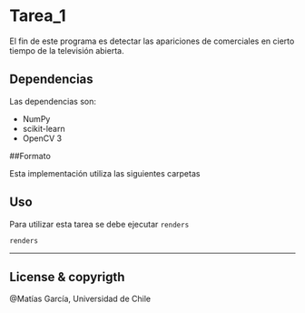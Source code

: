 # Tarea_1
El fin de este programa es detectar las apariciones de comerciales 
en cierto tiempo de la televisión abierta.

## Dependencias

Las dependencias son:

* NumPy
* scikit-learn
* OpenCV 3

##Formato

Esta implementación utiliza las siguientes carpetas 
## Uso

Para utilizar esta tarea se debe ejecutar `renders`

`renders`

---
## License & copyrigth

@Matías García, Universidad de Chile

